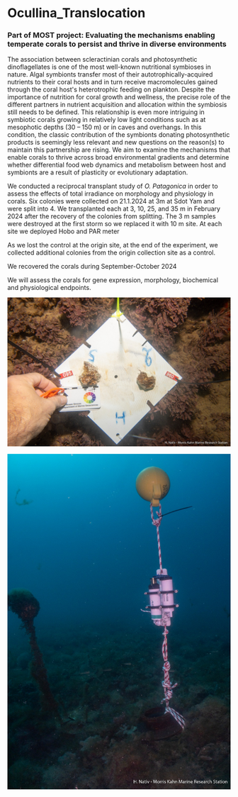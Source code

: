# Ocullina_Translocation

### Part of MOST project: Evaluating the mechanisms enabling temperate corals to persist and thrive in diverse environments 

The association between scleractinian corals and photosynthetic dinoflagellates is one of the most well-known nutritional symbioses in nature. Algal symbionts transfer most of their autotrophically-acquired nutrients to their coral hosts and in turn receive macromolecules gained through the coral host's heterotrophic feeding on plankton. Despite the importance of nutrition for coral growth and wellness, the precise role of the different partners in nutrient acquisition and allocation within the symbiosis still needs to be defined. This relationship is even more intriguing in symbiotic corals growing in relatively low light conditions such as at mesophotic depths (30 – 150 m) or in caves and overhangs. In this condition, the classic contribution of the symbionts donating photosynthetic products is seemingly less relevant and new questions on the reason(s) to maintain this partnership are rising. 
We aim to examine the mechanisms that enable corals to thrive across broad environmental gradients and determine whether differential food web dynamics and metabolism between host and symbionts are a result of plasticity or evolutionary adaptation. 

We conducted a reciprocal transplant study of *O. Patagonica*  in order to assess the effects of total irradiance on morphology and physiology in corals.  Six colonies were collected on 21.1.2024 at 3m at Sdot Yam and were split into 4. We transplanted each at 3, 10, 25, and 35 m in February 2024 after the recovery of the colonies from splitting. The 3 m samples were destroyed at the first storm so we replaced it with 10 m site. At each site we deployed Hobo and PAR meter 

As we lost the control at the origin site, at the end of the experiment, we collected additional colonies from the origin collection site as a control.

We recovered the corals during September-October 2024 

We will assess the corals for gene expression, morphology, biochemical and physiological endpoints. 

![alt text](Ranalysis/output/PHOTO-2024-02-12-15-35-08.jpg) 

![alt text](Ranalysis/output/PHOTO-2024-06-26-09-07-12.jpg)



 
